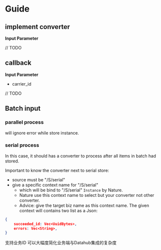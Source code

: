 # Guide

## implement converter

**Input Parameter**

// TODO


## callback

**Input Parameter**

* carrier_id

// TODO

## Batch input

### parallel process
 
will ignore error while store instance.

### serial process

In this case, it should has a converter to process after all items in batch had stored.

Important to know the converter next to serial store:

* source must be "/S/serial"
* give a specific context name for "/S/serial"
  * which will be bind to "/S/serial" `Instance` by Nature.
  * Nature use this context name to select but your converter not other converter.
  * Advice: give the target biz name as this context name. 
The given context will contains two list as a Json:
```json
{
    succeeded_id: Vec<UuidBytes>,
    errors: Vec<String>,
}
```

支持业务ID
可以大幅度简化业务端与Datahub集成的复杂度
